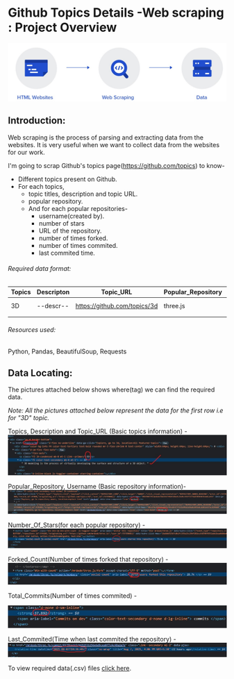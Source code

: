 # Github Topics Details -Web scraping : Project Overview

![](https://github.com/Abhishek-2505/Github-Topics-Details-Web-scraping/blob/main/images/web%20scraping%20pic.jpg)

## Introduction:

Web scraping is the process of parsing and extracting data from the websites. It is very useful when we want to collect data from the websites for our work. 

I'm going to scrap Github's topics page(https://github.com/topics) to know-
* Different topics present on Github.
* For each topics,
    * topic titles, description and topic URL.
    * popular repository.
    * And for each popular repositories-
        * username(created by).
        * number of stars
        * URL of the repository.
        * number of times forked.
        * number of times commited.
        * last commited time.

<h6>Required data format:</h6>

|Topics|Descripton|Topic_URL|Popular_Repository|Username|Repository_URL|Number_Of_Stars|Forked_Count|Total_commits|Last_Commited|
|--|--|--|--|--|--|--|--|--|--|
|3D|--descr--|https://github.com/topics/3d| three.js|mrdoob |https://github.com/mrdoob/three.js |73300| 28708|37892|2021-08-07T10:36:49Z|
|||||||||||

<h6>Resources used:</h6> Python, Pandas, BeautifulSoup, Requests

## Data Locating:

The pictures attached below shows where(tag) we can find the required data.

<i>Note: All the pictures attached below represent the data for the first row i.e for "3D" topic.</i>


Topics, Description and Topic_URL (Basic topics information) -
![](https://github.com/Abhishek-2505/Github-Topics-Details-Web-scraping/blob/main/images/Topic_info.jpg)

Popular_Repository, Username (Basic repository information)-
![](https://github.com/Abhishek-2505/Github-Topics-Details-Web-scraping/blob/main/images/Repository_info.jpg)

Number_Of_Stars(for each popular repository) -
![](https://github.com/Abhishek-2505/Github-Topics-Details-Web-scraping/blob/main/images/Stars.jpg)

Forked_Count(Number of times forked that repository) -
![](https://github.com/Abhishek-2505/Github-Topics-Details-Web-scraping/blob/main/images/Forks.jpg)

Total_Commits(Number of times commited) - 

![](https://github.com/Abhishek-2505/Github-Topics-Details-Web-scraping/blob/main/images/Commits.jpg)

Last_Commited(Time when last commited the repository) -
![](https://github.com/Abhishek-2505/Github-Topics-Details-Web-scraping/blob/main/images/Last_updated.jpg)


To view required data(.csv) files [click here](https://github.com/Abhishek-2505/Github-Topics-Details-Web-scraping/tree/main/Output%20CSVs).
